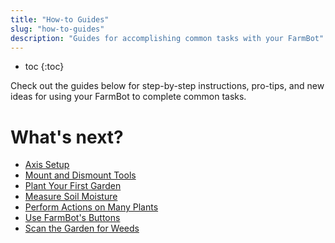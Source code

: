 ```yaml
---
title: "How-to Guides"
slug: "how-to-guides"
description: "Guides for accomplishing common tasks with your FarmBot"
---
```


* toc
{:toc}

Check out the guides below for step-by-step instructions, pro-tips, and new ideas for using your FarmBot to complete common tasks.

# What's next?

 * [Axis Setup](how-to-guides/axis-setup.md)
 * [Mount and Dismount Tools](how-to-guides/mount-and-dismount-tools.md)
 * [Plant Your First Garden](how-to-guides/plant-your-first-garden.md)
 * [Measure Soil Moisture](how-to-guides/measure-soil-moisture.md)
 * [Perform Actions on Many Plants](how-to-guides/perform-actions-on-many-plants.md)
 * [Use FarmBot's Buttons](how-to-guides/use-farmbots-buttons.md)
 * [Scan the Garden for Weeds](how-to-guides/scan-the-garden-for-weeds.md)
